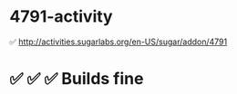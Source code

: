 # 4791-activity
:white_check_mark: http://activities.sugarlabs.org/en-US/sugar/addon/4791


# :white_check_mark: :white_check_mark: :white_check_mark:  Builds fine
